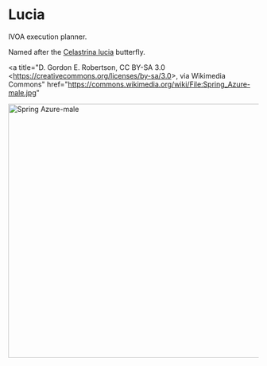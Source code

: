 # Lucia
IVOA execution planner.

Named after the <a href='https://en.wikipedia.org/wiki/Celastrina_lucia'>Celastrina lucia</a> butterfly.

<a title="D. Gordon E. Robertson, CC BY-SA 3.0 &lt;https://creativecommons.org/licenses/by-sa/3.0&gt;, via Wikimedia Commons"
   href="https://commons.wikimedia.org/wiki/File:Spring_Azure-male.jpg"
   >
   <img
       width="512"
       alt="Spring Azure-male"
       src="https://upload.wikimedia.org/wikipedia/commons/thumb/b/b6/Spring_Azure-male.jpg/512px-Spring_Azure-male.jpg"
   />
</a>
